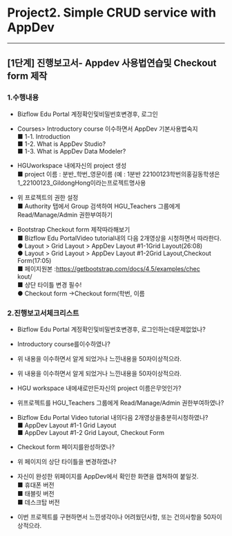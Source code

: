 # Project2. Simple CRUD service with AppDev
-----------

## [1단계] 진행보고서- Appdev 사용법연습및 Checkout form 제작<br>

### 1.수행내용<br>

- Bizflow Edu Portal 계정확인및비밀번호변경후, 로그인<br>
- Courses> Introductory course 이수하면서 AppDev 기본사용법숙지<br>
  ■ 1-1. Introduction<br>
  ■ 1-2. What is AppDev Studio?<br>
  ■ 1-3. What is AppDev Data Modeler?<br>
  
- HGUworkspace 내에자신의 project 생성<br>
  ■ project 이름 : 분반_학번_영문이름 (예 : 1분반 22100123학번의홍길동학생은1_22100123_GildongHong이라는프로젝트명사용<br>
  
- 위 프로젝트의 권한 설정<br>
  ■ Authority 탭에서 Group 검색하여 HGU_Teachers 그룹에게 Read/Manage/Admin 권한부여하기<br>
  
- Bootstrap Checkout form 제작따라해보기<br>
  ■ Bizflow Edu PortalVideo tutorial내의 다음 2개영상을 시청하면서 따라한다.<br>
    ● Layout > Grid Layout > AppDev Layout #1-1Grid Layout(26:08)<br>
    ● Layout > Grid Layout > AppDev Layout #1-2Grid Layout,Checkout Form(17:05)<br>
  ■ 페이지원본 :https://getbootstrap.com/docs/4.5/examples/chec<br>kout/<br>
  ■ 상단 타이틀 변경 필수!<br>
    ● Checkout form →Checkout form(학번, 이름<br>


### 2.진행보고서체크리스트<br>

- Bizflow Edu Portal 계정확인및비밀번호변경후, 로그인하는데문제없었나?<br>
- Introductory course를이수하였나?<br>
- 위 내용을 이수하면서 알게 되었거나 느낀내용을 50자이상적으라.<br>
- 위 내용을 이수하면서 알게 되었거나 느낀내용을 50자이상적으라.<br>
- HGU workspace 내에새로만든자신의 project 이름은무엇인가?<br>
- 위프로젝트를 HGU_Teachers 그룹에게 Read/Manage/Admin 권한부여하였나?<br>
- Bizflow Edu Portal Video tutorial 내의다음 2개영상을충분히시청하였나?<br>
  ■ AppDev Layout #1-1 Grid Layout<br>
  ■ AppDev Layout #1-2 Grid Layout, Checkout Form<br>
  
- Checkout form 페이지를완성하였나?<br>
- 위 페이지의 상단 타이틀을 변경하였나?<br>
- 자신이 완성한 위페이지를 AppDev에서 확인한 화면을 캡쳐하여 붙일것.<br>
  ■ 휴대폰 버전<br>
  ■ 태블릿 버전<br>
  ■ 데스크탑 버전<br>
  
- 이번 프로젝트를 구현하면서 느낀생각이나 어려웠던사항, 또는 건의사항을 50자이상적으라.<br>
